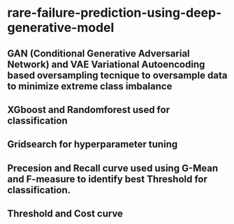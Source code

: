 # rare-failure-prediction-using-deep-generative-model
## GAN (Conditional Generative Adversarial Network) and VAE Variational Autoencoding based oversampling tecnique to oversample data to minimize extreme class imbalance
## XGboost and Randomforest used for classification
## Gridsearch for hyperparameter tuning
## Precesion and Recall curve used using G-Mean and F-measure to identify best Threshold for classification.
## Threshold and Cost curve 
